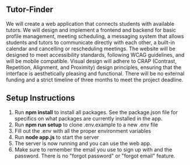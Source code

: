 ## Tutor-Finder
We will create a web application that connects students with available tutors. We will design and implement a frontend and backend for basic profile management, meeting scheduling, a messaging system that allows students and tutors to communicate directly with each other, a built-in calendar and cancelling or rescheduling meetings. The website will be designed to meet accessibility standards, following WCAG guidelines, and will be mobile compatible. Visual design will adhere to CRAP (Contrast, Repetition, Alignment, and Proximity) design principles, ensuring that the interface is aesthetically pleasing and functional. There will be no external funding and a strict timeline of three months to meet the project deadline.

## Setup Instructions
1. Run **npm install** to install all packages. See the package.json file for specifics on what packages are currently installed in the app.
2. Run **npm run setup** to clone .env.example to a new .env file
3. Fill out the .env with all the proper environment variables
4. Run **node app.js** to start the server
5. The server is now running and you can use the web app.
6. Make sure to remember the email you use to sign up with and the password. There is no "forgot password" or "forgot email" feature.